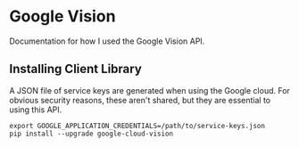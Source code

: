 # Google Vision
Documentation for how I used the Google Vision API.

## Installing Client Library
A JSON file of service keys are generated when using the Google cloud. For obvious security reasons, these aren't shared, but they are essential to using this API.

```
export GOOGLE_APPLICATION_CREDENTIALS=/path/to/service-keys.json
pip install --upgrade google-cloud-vision
```
